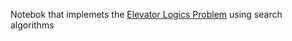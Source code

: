 Notebok that implemets the [Elevator Logics Problem](https://archive.org/details/elevators-logic) using search algorithms 
